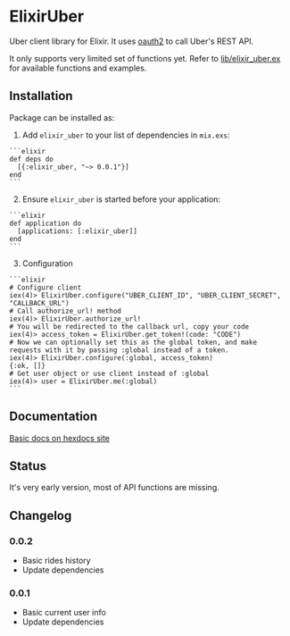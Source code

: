 # ElixirUber

Uber client library for Elixir. It uses <a href="https://github.com/scrogson/oauth2" target="_blank">oauth2</a> to call Uber's REST API.

It only supports very limited set of functions yet. Refer to <a href="https://github.com/maratgaliev/elixir_uber/blob/master/lib/elixir_uber.ex" target="_blank">lib/elixir_uber.ex</a> for available functions and examples.

## Installation

Package can be installed as:

  1. Add `elixir_uber` to your list of dependencies in `mix.exs`:

    ```elixir
    def deps do
      [{:elixir_uber, "~> 0.0.1"}]
    end
    ```

  2. Ensure `elixir_uber` is started before your application:

    ```elixir
    def application do
      [applications: [:elixir_uber]]
    end
    ```
  3. Configuration
    
    ```elixir
    # Configure client
    iex(4)> ElixirUber.configure("UBER_CLIENT_ID", "UBER_CLIENT_SECRET", "CALLBACK_URL")
    # Call authorize_url! method
    iex(4)> ElixirUber.authorize_url!
    # You will be redirected to the callback url, copy your code
    iex(4)> access_token = ElixirUber.get_token!(code: "CODE")
    # Now we can optionally set this as the global token, and make requests with it by passing :global instead of a token.
    iex(4)> ElixirUber.configure(:global, access_token)
    {:ok, []}
    # Get user object or use client instead of :global
    iex(4)> user = ElixirUber.me(:global)
    ```

## Documentation
[Basic docs on hexdocs site](https://hexdocs.pm/elixir_uber/0.0.1/readme.html)

## Status

It's very early version, most of API functions are missing.

## Changelog

### 0.0.2
- Basic rides history
- Update dependencies

### 0.0.1
- Basic current user info
- Update dependencies
